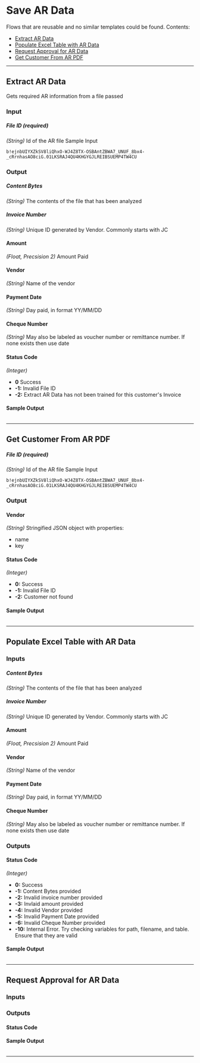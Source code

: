 # Save AR Data

Flows that are reusable and no similar templates could be found.
Contents:

- [Extract AR Data](#extract-ar-data)
- [Populate Excel Table with AR Data](#populate-excel-table-with-ar-data)
- [Request Approval for AR Data](#request-approval-for-ar-data)
- [Get Customer From AR PDF](#get-customer-from-ar-pdf)

---


## Extract AR Data

Gets required AR information from a file passed

### Input

##### File ID (required)

*(String)* Id of the AR file
Sample Input

```b!ejnbUIYXZkSV8liQhxO-WJ4Z8TX-OSBAntZBWA7_UNUF_8bx4-_cRrnhasAO8ciG.01LKSRAJ4QU4KHGYGJLREIBSUEMP4TW4CU```


### Output

##### Content Bytes

*(String)* The contents of the file that has been analyzed

##### Invoice Number

*(String)* Unique ID generated by Vendor. Commonly starts with JC


#### Amount
*(Float, Precsision 2)* Amount Paid

#### Vendor

*(String)* Name of the vendor


#### Payment Date

*(String)* Day paid, in format YY/MM/DD


#### Cheque Number

*(String)* May also be labeled as voucher number or remittance number. If none exists then use date


#### Status Code

*(Integer)*

- **0** Success
- **-1:** Invalid File ID
- **-2:** Extract AR Data has not been trained for this customer's Invoice

#### Sample Output
```javascript

```

---

## Get Customer From AR PDF

##### File ID (required)

*(String)* Id of the AR file
Sample Input

```b!ejnbUIYXZkSV8liQhxO-WJ4Z8TX-OSBAntZBWA7_UNUF_8bx4-_cRrnhasAO8ciG.01LKSRAJ4QU4KHGYGJLREIBSUEMP4TW4CU```

### Output

#### Vendor
*(String)* Stringified JSON object with properties:
- name
- key

#### Status Code
*(Integer)*

- **0:** Success
- **-1:** Invalid File ID
- **-2:** Customer not found

#### Sample Output
```javascript

```

---

## Populate Excel Table with AR Data

### Inputs

##### Content Bytes

*(String)* The contents of the file that has been analyzed

##### Invoice Number

*(String)* Unique ID generated by Vendor. Commonly starts with JC


#### Amount
*(Float, Precsision 2)* Amount Paid

#### Vendor

*(String)* Name of the vendor


#### Payment Date

*(String)* Day paid, in format YY/MM/DD


#### Cheque Number

*(String)* May also be labeled as voucher number or remittance number. If none exists then use date


### Outputs

#### Status Code
*(Integer)*

- **0:** Success
- **-1:** Content Bytes provided
- **-2:** Invalid invoice number provided
- **-3:** Invlaid amount provided
- **-4:** Invalid Vendor provided
- **-5:** Invalid Payment Date provided
- **-6:** Invalid Cheque Number provided
- **-10:**  Internal Error. Try checking variables for path, filename, and table. Ensure that they are valid

#### Sample Output
```javascript

```

---

## Request Approval for AR Data

### Inputs

### Outputs

#### Status Code

#### Sample Output
```javascript

```

---